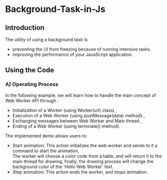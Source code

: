 # Background-Task-in-Js

## Introduction
The utility of using a background task is: <br>

- preventing the UI from freezing because of running intensive tasks. <br>
- improving the performance of your JavaScript application. <br>

## Using the Code
### A) Operating Process
In the following example, we will learn how to handle the main concept of Web Worker API through :<br>

- Initialization of a Worker (using Worker(url) class) ,
- Execution of a Web Worker (using postMessage(data) method) ,
- Exchanging messages between Web Worker and Main thread ,
- Ending of a Web Worker (using terminate() method).

The implemented demo allows users to:

- Start animation: This action initializes the web worker and sends to it a command to start the animation,  
The worker will choose a color code from a table, and will return it to the main thread for drawing, 
finally, the drawing process will change the background color of the 'Hello Web Worker' text.
- Stop animation: This action ends the worker, and stops animation.
